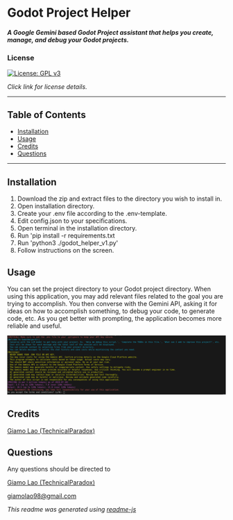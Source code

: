 # Godot Project Helper
##### A Google Gemini based Godot Project assistant that helps you create, manage, and debug your Godot projects.
### License
[![License: GPL v3](https://img.shields.io/badge/License-GPLv3-blue.svg)](https://www.gnu.org/licenses/gpl-3.0)

*Click link for license details.*

---------------
## Table of Contents
* [Installation](#installation)
* [Usage](#usage)
* [Credits](#credits)
* [Questions](#questions)
---------------
## Installation
1. Download the zip and extract files to the directory you wish to install in.
2. Open installation directory.
3. Create your .env file according to the .env-template.
4. Edit config.json to your specifications.
5. Open terminal in the installation directory.
6. Run 'pip install -r requirements.txt
6. Run 'python3 ./godot_helper_v1.py'
7. Follow instructions on the screen.
## Usage
You can set the project directory to your Godot project directory. When using this application, you may add relevant files related to the goal you are trying to accomplish. You then converse with the Gemini API, asking it for ideas on how to accomplish something, to debug your code, to generate code, etc. As you get better with prompting, the application becomes more reliable and useful.

![A image showing the startup message when launching the application.](images/readme.png)

## Credits
[Giamo Lao (TechnicalParadox)](technicalparadox.github.io)
## Questions
Any questions should be directed to 

[Giamo Lao (TechnicalParadox)](technicalparadox.github.io)

[giamolao98@gmail.com](mailto:technicalparadox.github.io)

*This readme was generated using [readme-js](https://github.com/TechnicalParadox/readme-js)*